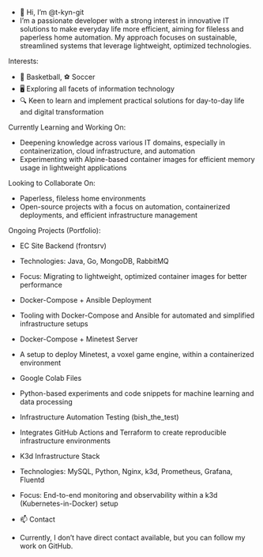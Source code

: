* 👋 Hi, I’m @t-kyn-git
 * I’m a passionate developer with a strong interest in innovative IT solutions to make everyday life more efficient, aiming for fileless and paperless home automation. My approach focuses on sustainable, streamlined systems that leverage lightweight, optimized technologies.

Interests:
* 🏀 Basketball, ⚽ Soccer
* 🖥️ Exploring all facets of information technology
* 🔍 Keen to learn and implement practical solutions for day-to-day life and digital transformation

Currently Learning and Working On:
* Deepening knowledge across various IT domains, especially in containerization, cloud infrastructure, and automation
* Experimenting with Alpine-based container images for efficient memory usage in lightweight applications

Looking to Collaborate On:
* Paperless, fileless home environments
* Open-source projects with a focus on automation, containerized deployments, and efficient infrastructure management

Ongoing Projects (Portfolio):
* EC Site Backend (frontsrv)
 * Technologies: Java, Go, MongoDB, RabbitMQ
 * Focus: Migrating to lightweight, optimized container images for better performance
* Docker-Compose + Ansible Deployment
 * Tooling with Docker-Compose and Ansible for automated and simplified infrastructure setups
* Docker-Compose + Minetest Server
 * A setup to deploy Minetest, a voxel game engine, within a containerized environment
* Google Colab Files
 * Python-based experiments and code snippets for machine learning and data processing
* Infrastructure Automation Testing (bish_the_test)
 * Integrates GitHub Actions and Terraform to create reproducible infrastructure environments
* K3d Infrastructure Stack
 * Technologies: MySQL, Python, Nginx, k3d, Prometheus, Grafana, Fluentd
 * Focus: End-to-end monitoring and observability within a k3d (Kubernetes-in-Docker) setup

* 📫 Contact
 * Currently, I don’t have direct contact available, but you can follow my work on GitHub.